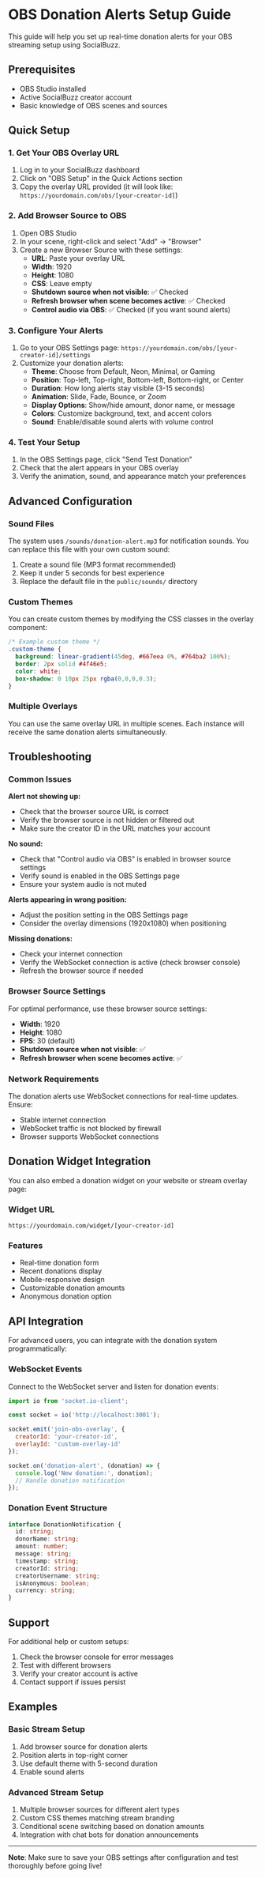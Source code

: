 # OBS Donation Alerts Setup Guide

This guide will help you set up real-time donation alerts for your OBS streaming setup using SocialBuzz.

## Prerequisites

- OBS Studio installed
- Active SocialBuzz creator account
- Basic knowledge of OBS scenes and sources

## Quick Setup

### 1. Get Your OBS Overlay URL

1. Log in to your SocialBuzz dashboard
2. Click on "OBS Setup" in the Quick Actions section
3. Copy the overlay URL provided (it will look like: `https://yourdomain.com/obs/[your-creator-id]`)

### 2. Add Browser Source to OBS

1. Open OBS Studio
2. In your scene, right-click and select "Add" → "Browser"
3. Create a new Browser Source with these settings:
   - **URL**: Paste your overlay URL
   - **Width**: 1920
   - **Height**: 1080
   - **CSS**: Leave empty
   - **Shutdown source when not visible**: ✅ Checked
   - **Refresh browser when scene becomes active**: ✅ Checked
   - **Control audio via OBS**: ✅ Checked (if you want sound alerts)

### 3. Configure Your Alerts

1. Go to your OBS Settings page: `https://yourdomain.com/obs/[your-creator-id]/settings`
2. Customize your donation alerts:
   - **Theme**: Choose from Default, Neon, Minimal, or Gaming
   - **Position**: Top-left, Top-right, Bottom-left, Bottom-right, or Center
   - **Duration**: How long alerts stay visible (3-15 seconds)
   - **Animation**: Slide, Fade, Bounce, or Zoom
   - **Display Options**: Show/hide amount, donor name, or message
   - **Colors**: Customize background, text, and accent colors
   - **Sound**: Enable/disable sound alerts with volume control

### 4. Test Your Setup

1. In the OBS Settings page, click "Send Test Donation"
2. Check that the alert appears in your OBS overlay
3. Verify the animation, sound, and appearance match your preferences

## Advanced Configuration

### Sound Files

The system uses `/sounds/donation-alert.mp3` for notification sounds. You can replace this file with your own custom sound:

1. Create a sound file (MP3 format recommended)
2. Keep it under 5 seconds for best experience
3. Replace the default file in the `public/sounds/` directory

### Custom Themes

You can create custom themes by modifying the CSS classes in the overlay component:

```css
/* Example custom theme */
.custom-theme {
  background: linear-gradient(45deg, #667eea 0%, #764ba2 100%);
  border: 2px solid #4f46e5;
  color: white;
  box-shadow: 0 10px 25px rgba(0,0,0,0.3);
}
```

### Multiple Overlays

You can use the same overlay URL in multiple scenes. Each instance will receive the same donation alerts simultaneously.

## Troubleshooting

### Common Issues

**Alert not showing up:**
- Check that the browser source URL is correct
- Verify the browser source is not hidden or filtered out
- Make sure the creator ID in the URL matches your account

**No sound:**
- Check that "Control audio via OBS" is enabled in browser source settings
- Verify sound is enabled in the OBS Settings page
- Ensure your system audio is not muted

**Alerts appearing in wrong position:**
- Adjust the position setting in the OBS Settings page
- Consider the overlay dimensions (1920x1080) when positioning

**Missing donations:**
- Check your internet connection
- Verify the WebSocket connection is active (check browser console)
- Refresh the browser source if needed

### Browser Source Settings

For optimal performance, use these browser source settings:

- **Width**: 1920
- **Height**: 1080
- **FPS**: 30 (default)
- **Shutdown source when not visible**: ✅
- **Refresh browser when scene becomes active**: ✅

### Network Requirements

The donation alerts use WebSocket connections for real-time updates. Ensure:

- Stable internet connection
- WebSocket traffic is not blocked by firewall
- Browser supports WebSocket connections

## Donation Widget Integration

You can also embed a donation widget on your website or stream overlay page:

### Widget URL
```
https://yourdomain.com/widget/[your-creator-id]
```

### Features
- Real-time donation form
- Recent donations display
- Mobile-responsive design
- Customizable donation amounts
- Anonymous donation option

## API Integration

For advanced users, you can integrate with the donation system programmatically:

### WebSocket Events

Connect to the WebSocket server and listen for donation events:

```javascript
import io from 'socket.io-client';

const socket = io('http://localhost:3001');

socket.emit('join-obs-overlay', {
  creatorId: 'your-creator-id',
  overlayId: 'custom-overlay-id'
});

socket.on('donation-alert', (donation) => {
  console.log('New donation:', donation);
  // Handle donation notification
});
```

### Donation Event Structure

```typescript
interface DonationNotification {
  id: string;
  donorName: string;
  amount: number;
  message: string;
  timestamp: string;
  creatorId: string;
  creatorUsername: string;
  isAnonymous: boolean;
  currency: string;
}
```

## Support

For additional help or custom setups:

1. Check the browser console for error messages
2. Test with different browsers
3. Verify your creator account is active
4. Contact support if issues persist

## Examples

### Basic Stream Setup
1. Add browser source for donation alerts
2. Position alerts in top-right corner
3. Use default theme with 5-second duration
4. Enable sound alerts

### Advanced Stream Setup
1. Multiple browser sources for different alert types
2. Custom CSS themes matching stream branding
3. Conditional scene switching based on donation amounts
4. Integration with chat bots for donation announcements

---

**Note**: Make sure to save your OBS settings after configuration and test thoroughly before going live!
